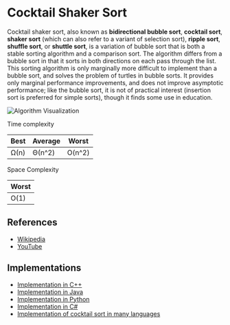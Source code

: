 # Cocktail Shaker Sort

Cocktail shaker sort, also known as **bidirectional bubble sort**, **cocktail sort**, **shaker sort** (which can also refer to a variant of selection sort), **ripple sort**, **shuffle sort**, or **shuttle sort**, is a variation of bubble sort that is both a stable sorting algorithm and a comparison sort. The algorithm differs from a bubble sort in that it sorts in both directions on each pass through the list. This sorting algorithm is only marginally more difficult to implement than a bubble sort, and solves the problem of turtles in bubble sorts. It provides only marginal performance improvements, and does not improve asymptotic performance; like the bubble sort, it is not of practical interest (insertion sort is preferred for simple sorts), though it finds some use in education.

![Algorithm Visualization](https://upload.wikimedia.org/wikipedia/commons/e/ef/Sorting_shaker_sort_anim.gif)

Time complexity

| Best     |  Average   | Worst  |
| -------- | --------   | ------ |
| Ω(n)     |  Θ(n^2)    | O(n^2) |

Space Complexity

|        Worst        |
|---------------------|
|        O(1)         |

## References

* [Wikipedia](https://en.wikipedia.org/wiki/Cocktail_shaker_sort)
* [YouTube](https://youtu.be/Xmx_6YRBaq8)

## Implementations

* [Implementation in C++](https://www.geeksforgeeks.org/cocktail-sort/)
* [Implementation in Java](https://www.geeksforgeeks.org/cocktail-sort/)
* [Implementation in Python](https://www.geeksforgeeks.org/cocktail-sort/)
* [Implementation in C#](https://www.geeksforgeeks.org/cocktail-sort/)
* [Implementation of cocktail sort in many languages](https://rosettacode.org/wiki/Sorting_algorithms/Cocktail_sort)

